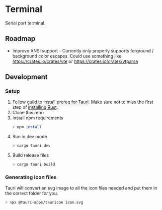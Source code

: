 # Terminal

Serial port terminal.

## Roadmap

* Improve ANSI support - Currently only properly supports forground / background color escapes.  Could use something like https://crates.io/crates/vte or https://crates.io/crates/vtparse 

## Development

### Setup

1. Follow guild to [install prereq for Tauri](https://tauri.app/v1/guides/getting-started/prerequisites). Make sure not to miss the first step of [installing Rust](https://rustup.rs).
2. Clone this repo
3. Install npm requirements
    ```bash
    > npm install
    ```
4. Run in dev mode
    ```bash
    > cargo tauri dev
    ```
5. Build release files
    ```bash
    > cargo tauri build
    ```

### Generating icon files

Tauri will convert an svg image to all the icon files needed and put them in the correct folder for you.

```bash
> npx @tauri-apps/tauricon icon.svg
```